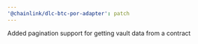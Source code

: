 ```yaml
---
'@chainlink/dlc-btc-por-adapter': patch
---
```


Added pagination support for getting vault data from a contract

